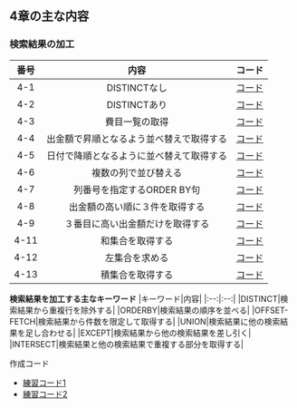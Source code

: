 ## 4章の主な内容
### 検索結果の加工
|番号|内容|コード|
|:--:|:--:|:--:|
|4-1|DISTINCTなし|[コード](https://github.com/kaneda05/practice-SQL/blob/main/chr4/contents4-1.sql)|
|4-2|DISTINCTあり|[コード](https://github.com/kaneda05/practice-SQL/blob/main/chr4/contents4-2.sql)|
|4-3|費目一覧の取得|[コード](https://github.com/kaneda05/practice-SQL/blob/main/chr4/contents4-3.sql)|
|4-4|出金額で昇順となるよう並べ替えで取得する|[コード](https://github.com/kaneda05/practice-SQL/blob/main/chr4/contents4-4.sql)|
|4-5|日付で降順となるように並べ替えて取得する|[コード](https://github.com/kaneda05/practice-SQL/blob/main/chr4/contents4-5.sql)|
|4-6|複数の列で並び替える|[コード](https://github.com/kaneda05/practice-SQL/blob/main/chr4/contents4-6.sql)|
|4-7|列番号を指定するORDER BY句|[コード](https://github.com/kaneda05/practice-SQL/blob/main/chr4/contents4-7.sql)|
|4-8|出金額の高い順に３件を取得する|[コード](https://github.com/kaneda05/practice-SQL/blob/main/chr4/contents4-8.sql)|
|4-9|３番目に高い出金額だけを取得する|[コード](https://github.com/kaneda05/practice-SQL/blob/main/chr4/contents4-9.sql)|
|4-11|和集合を取得する|[コード](https://github.com/kaneda05/practice-SQL/blob/main/chr4/contents4-11.sql)|
|4-12|左集合を求める|[コード](https://github.com/kaneda05/practice-SQL/blob/main/chr4/contents4-13.sql)|
|4-13|積集合を取得する|[コード](https://github.com/kaneda05/practice-SQL/blob/main/chr4/contents4-13.sql)|


<strong>検索結果を加工する主なキーワード</strong>
|キーワード|内容|
|:--:|:--:|
|DISTINCT|検索結果から重複行を除外する|
|ORDERBY|検索結果の順序を並べる|
|OFFSET-FETCH|検索結果から件数を限定して取得する|
|UNION|検索結果に他の検索結果を足し合わせる|
|EXCEPT|検索結果から他の検索結果を差し引く|
|INTERSECT|検索結果と他の検索結果で重複する部分を取得する|

作成コード
- [練習コード1](https://github.com/kaneda05/practice-SQL/blob/main/chr4/practice4-1.sql)
- [練習コード2](https://github.com/kaneda05/practice-SQL/blob/main/chr4/practice4-2.sql)